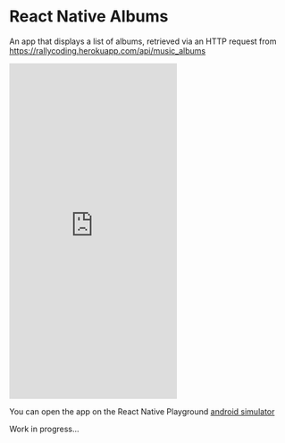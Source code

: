# React Native Albums

An app that displays a list of albums, retrieved via an HTTP request from https://rallycoding.herokuapp.com/api/music_albums

<iframe height=600 frameborder=0 scrolling='no' src='https://appetize.io/embed/vpb6xmbrv7mnvtz6fx2ymfrd54?device=nexus5&scale=75&orientation=portrait&osVersion=7.0'>
</iframe>

You can open the app on the React Native Playground [android simulator](https://appetize.io/embed/vpb6xmbrv7mnvtz6fx2ymfrd54?device=nexus5&scale=75&orientation=portrait&osVersion=7.0)

Work in progress...
